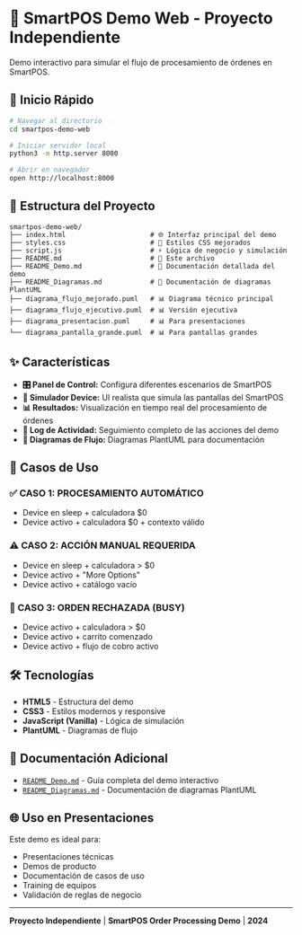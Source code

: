 # 🏪 SmartPOS Demo Web - Proyecto Independiente

Demo interactivo para simular el flujo de procesamiento de órdenes en SmartPOS.

## 🚀 Inicio Rápido

```bash
# Navegar al directorio
cd smartpos-demo-web

# Iniciar servidor local
python3 -m http.server 8000

# Abrir en navegador
open http://localhost:8000
```

## 📁 Estructura del Proyecto

```
smartpos-demo-web/
├── index.html                     # 🌐 Interfaz principal del demo
├── styles.css                     # 🎨 Estilos CSS mejorados
├── script.js                      # ⚡ Lógica de negocio y simulación
├── README.md                      # 📖 Este archivo
├── README_Demo.md                 # 📖 Documentación detallada del demo
├── README_Diagramas.md            # 📖 Documentación de diagramas PlantUML
├── diagrama_flujo_mejorado.puml   # 📊 Diagrama técnico principal
├── diagrama_flujo_ejecutivo.puml  # 📊 Versión ejecutiva
├── diagrama_presentacion.puml     # 📊 Para presentaciones
└── diagrama_pantalla_grande.puml  # 📊 Para pantallas grandes
```

## ✨ Características

- **🎛️ Panel de Control:** Configura diferentes escenarios de SmartPOS
- **📱 Simulador Device:** UI realista que simula las pantallas del SmartPOS
- **📊 Resultados:** Visualización en tiempo real del procesamiento de órdenes
- **📝 Log de Actividad:** Seguimiento completo de las acciones del demo
- **🔄 Diagramas de Flujo:** Diagramas PlantUML para documentación

## 🎯 Casos de Uso

### ✅ CASO 1: PROCESAMIENTO AUTOMÁTICO
- Device en sleep + calculadora $0
- Device activo + calculadora $0 + contexto válido

### ⚠️ CASO 2: ACCIÓN MANUAL REQUERIDA  
- Device en sleep + calculadora > $0
- Device activo + "More Options"
- Device activo + catálogo vacío

### 🚫 CASO 3: ORDEN RECHAZADA (BUSY)
- Device activo + calculadora > $0
- Device activo + carrito comenzado
- Device activo + flujo de cobro activo

## 🛠️ Tecnologías

- **HTML5** - Estructura del demo
- **CSS3** - Estilos modernos y responsive
- **JavaScript (Vanilla)** - Lógica de simulación
- **PlantUML** - Diagramas de flujo

## 📖 Documentación Adicional

- [`README_Demo.md`](README_Demo.md) - Guía completa del demo interactivo
- [`README_Diagramas.md`](README_Diagramas.md) - Documentación de diagramas PlantUML

## 🌐 Uso en Presentaciones

Este demo es ideal para:
- Presentaciones técnicas
- Demos de producto
- Documentación de casos de uso
- Training de equipos
- Validación de reglas de negocio

---

**Proyecto Independiente** | **SmartPOS Order Processing Demo** | **2024** 